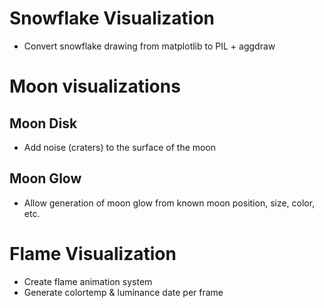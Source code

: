 # Snowflake Visualization
- Convert snowflake drawing from matplotlib to PIL + aggdraw

# Moon visualizations
## Moon Disk
- Add noise (craters) to the surface of the moon

## Moon Glow
- Allow generation of moon glow from known moon position, size, color, etc.

# Flame Visualization
- Create flame animation system
- Generate colortemp & luminance date per frame
